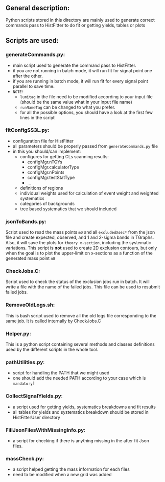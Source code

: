 ## General description:
Python scripts stored in this directory are mainly used to generate correct commands pass to HistFitter to do fit or getting yields, tables or plots

## Scripts are used:

### generateCommands.py:
* main script used to generate the command pass to HistFitter.
* if you are not running in batch mode, it will run fit for signal point one after the other.
* if you are running in batch mode, it will run fit for every signal point parallel to save time.
* `NOTE!` 
    * `lumitag` in the file need to be modified according to your input file (should be the same value what in your input file name)
    * `runNameTag` can be changed to what you prefer. 
    * for all the possible options, you should have a look at the first few lines in the script
    
### fitConfigSS3L.py:
* configuration file for HistFitter
* all parameters should be properly passed from `generateCommands.py` file
* in this you should/can implement:
    * configures for getting CLs scanning results:
        * configMgr.nTOYs
        * configMgr.calculatorType
        * configMgr.nPoints
        * configMgr.testStatType
        * ...
    * definitions of regions
    * individual weights used for calculation of event weight and weighted systematics
    * categories of backgrounds
    * tree based systematics that we should included

### jsonToBands.py:

 Script used to read the mass points `m0` and all `excludedXsec*` from the json file and create expected, observed, and 1 and 2-sigma bands in TGraphs.    Also, it will save the plots for `theory x-section`, including the systematic variations. This script is **not** used to create 2D exclusion contours, but only when the goal is to plot the upper-limit on x-sections as a function of the generated mass point `m0`    

### CheckJobs.C:

 Script used to check the status of the exclusion jobs run in batch. It will write a file with the name of the failed jobs. This file can be used to resubmit failed jobs.
 
### RemoveOldLogs.sh:

 This is bash script used to remove all the old logs file corresponding to the same job. It is called internally by CheckJobs.C


### Helper.py:

 This is a python script containing several methods and classes definitions used by the different scripts in the whole tool. 

### pathUtilities.py:
* script for handling the PATH that we might used
* one should add the needed PATH according to your case which is `mandatory`!

### CollectSignalYields.py:
* a script used for getting yields, systematics breakdowns and fit results
* all tables for yields and systematics breakdown should be stored in HistFitterUser directory

### FillJsonFilesWithMissingInfo.py:
* a script for checking if there is anything missing in the after fit Json files.


### massCheck.py:
* a script helped getting the mass information for each files
* need to be modified when a new grid was added

